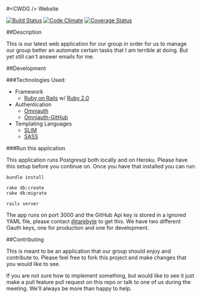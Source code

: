 #&lt;CWDG /&gt; Website

[![Build Status](https://travis-ci.org/CWDG/cwdg-website.png)](https://travis-ci.org/CWDG/cwdg-website)
[![Code Climate](https://codeclimate.com/github/CWDG/psychic-octo-wallhack.png)](https://codeclimate.com/github/CWDG/psychic-octo-wallhack)
[![Coverage Status](https://coveralls.io/repos/CWDG/psychic-octo-wallhack/badge.png)](https://coveralls.io/r/CWDG/psychic-octo-wallhack)

##Description

This is our latest web application for our group in
order for us to manage our group better an automate
certain tasks that I am terrible at doing.
But yet still can't answer emails for me.

##Development

###Technologies Used:

* Framework
  * [Ruby on Rails](http://rubyonrails.org/) w/ [Ruby 2.0](http://ruby-lang.org)
* Authentication
  * [Omniauth](https://github.com/intridea/omniauth)
  * [Omniauth-GitHub](https://github.com/intridea/omniauth-github)
* Templating Languages
  * [SLIM](http://slim-lang.com)
  * [SASS](http://sass-lang.com/)

###Run this application

This application runs Postgresql both locally and on Heroku.
Please have this setup before you continue on.
Once you have that installed you can run:

    bundle install

    rake db:create
    rake db:migrate

    rails server

The app runs on port 3000 and the GitHub Api key is stored in a ignored YAML file, please contact [@tarebyte](http://github.com/tarebyte)
to get this. We have two different Oauth keys, one for production and one for development.

##Contributing

This is meant to be an application that our group should enjoy and contribute to.
Please feel free to fork this project and make changes that you would like to see.

If you are not sure how to implement something, but would like to see it just make a pull feature pull
request on this repo or talk to one of us during the meeting. We'll always be more than happy to help.
